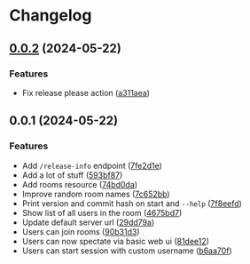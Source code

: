 # Changelog

## [0.0.2](https://github.com/sne11ius/pp/compare/v0.0.1...v0.0.2) (2024-05-22)


### Features

* Fix release please action ([a311aea](https://github.com/sne11ius/pp/commit/a311aea1efff592fa58a69a560b997e06d5eaecb))

## 0.0.1 (2024-05-22)


### Features

* Add `/release-info` endpoint ([7fe2d1e](https://github.com/sne11ius/pp/commit/7fe2d1e0c3fff02731e0dbb213d88838bde7ff37))
* Add a lot of stuff ([593bf87](https://github.com/sne11ius/pp/commit/593bf87042e6a424cd32b3d9b039bf08708f86c8))
* Add rooms resource ([74bd0da](https://github.com/sne11ius/pp/commit/74bd0da9099e349638411c9b24d2252dc471f926))
* Improve random room names ([7c652bb](https://github.com/sne11ius/pp/commit/7c652bbd0d7b49908fb0c468e3f893b3f87480cf))
* Print version and commit hash on start and `--help` ([7f8eefd](https://github.com/sne11ius/pp/commit/7f8eefd5d63a6a5c232ae880616f832f799813c8))
* Show list of all users in the room ([4675bd7](https://github.com/sne11ius/pp/commit/4675bd7571e2bde109da35dd92e68bd2a73afdc5))
* Update default server url ([29dd79a](https://github.com/sne11ius/pp/commit/29dd79a8d24f60975ad713019285f5eef9fcd612))
* Users can join rooms ([90b31d3](https://github.com/sne11ius/pp/commit/90b31d3dc8117fb7059b7185c3f630364001c73e))
* Users can now spectate via basic web ui ([81dee12](https://github.com/sne11ius/pp/commit/81dee122ab0798860e6dd3a18cfd3eed4db08314))
* Users can start session with custom username ([b6aa70f](https://github.com/sne11ius/pp/commit/b6aa70feb1499b86265d2916ea4e0f2ce89ce7ec))
